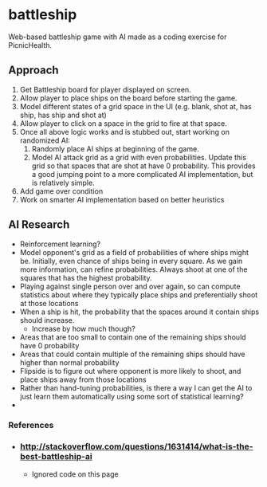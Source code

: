 # battleship
Web-based battleship game with AI made as a coding exercise for PicnicHealth.

## Approach
1. Get Battleship board for player displayed on screen.
2. Allow player to place ships on the board before starting the game.
3. Model different states of a grid space in the UI (e.g. blank, shot at, has ship, has ship and shot at)
4. Allow player to click on a space in the grid to fire at that space.
5. Once all above logic works and is stubbed out, start working on randomized AI:
    1. Randomly place AI ships at beginning of the game.
    2. Model AI attack grid as a grid with even probabilities. Update this grid so that spaces that are shot at have 0 probability. This provides a good jumping point to a more complicated AI implementation, but is relatively simple.
6. Add game over condition
7. Work on smarter AI implementation based on better heuristics

## AI Research
* Reinforcement learning?
* Model opponent's grid as a field of probabilities of where ships might be. Initially, even chance of ships being in every square. As we gain more information, can refine probabilities. Always shoot at one of the squares that has the highest probability.
* Playing against single person over and over again, so can compute statistics about where they typically place ships and preferentially shoot at those locations
* When a ship is hit, the probability that the spaces around it contain ships should increase.
    * Increase by how much though?
* Areas that are too small to contain one of the remaining ships should have 0 probability
* Areas that could contain multiple of the remaining ships should have higher than normal probability
* Flipside is to figure out where opponent is more likely to shoot, and place ships away from those locations
* Rather than hand-tuning probabilities, is there a way I can get the AI to just learn them automatically using some sort of statistical learning?
* 

### References
* ### http://stackoverflow.com/questions/1631414/what-is-the-best-battleship-ai
    * Ignored code on this page
